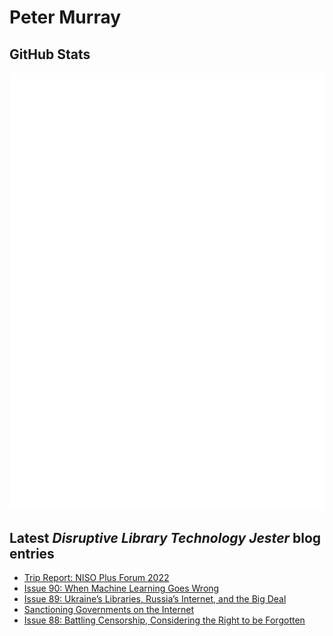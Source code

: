 # Peter Murray

## GitHub Stats
![Metrics](/github-metrics.svg)


## Latest _Disruptive Library Technology Jester_ blog entries
<!-- BLOG-POST-LIST:START -->
- [Trip Report: NISO Plus Forum 2022](https://dltj.org/article/niso-plus-forum-2022/)
- [Issue 90: When Machine Learning Goes Wrong](https://dltj.org/article/issue-90-when-ml-goes-wrong/)
- [Issue 89: Ukraine’s Libraries, Russia’s Internet, and the Big Deal](https://dltj.org/article/issue-89-ukraine-libraries-russia-internet/)
- [Sanctioning Governments on the Internet](https://dltj.org/article/internet-sanctions/)
- [Issue 88: Battling Censorship, Considering the Right to be Forgotten](https://dltj.org/article/issue-88-censorship-forgetting/)
<!-- BLOG-POST-LIST:END -->


[LinkedIn]: https://www.linkedin.com/in/datagazetteer "LinkedIn"
[Twitter]: https://twitter.com/DataG "Twitter"
[blog]: https://dltj.org/ "Blog"

